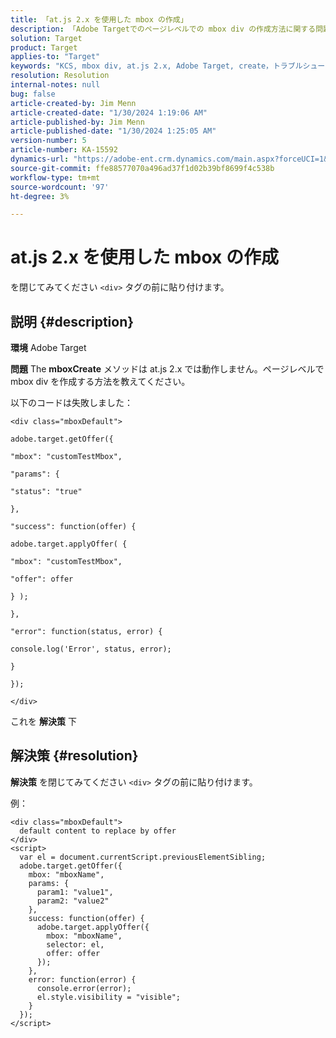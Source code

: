 ```yaml
---
title: 「at.js 2.x を使用した mbox の作成」
description: 「Adobe Targetでのページレベルでの mbox div の作成方法に関する問題の解決方法を学ぶ」
solution: Target
product: Target
applies-to: "Target"
keywords: "KCS, mbox div, at.js 2.x, Adobe Target, create，トラブルシューティング"
resolution: Resolution
internal-notes: null
bug: false
article-created-by: Jim Menn
article-created-date: "1/30/2024 1:19:06 AM"
article-published-by: Jim Menn
article-published-date: "1/30/2024 1:25:05 AM"
version-number: 5
article-number: KA-15592
dynamics-url: "https://adobe-ent.crm.dynamics.com/main.aspx?forceUCI=1&pagetype=entityrecord&etn=knowledgearticle&id=28eab48a-0dbf-ee11-9079-6045bd006268"
source-git-commit: ffe88577070a496ad37f1d02b39bf8699f4c538b
workflow-type: tm+mt
source-wordcount: '97'
ht-degree: 3%

---
```


# at.js 2.x を使用した mbox の作成


を閉じてみてください `<div>` タグの前に貼り付けます。

## 説明 {#description}


<b>環境</b>
Adobe Target

<b>問題</b>
The <b>mboxCreate</b> メソッドは at.js 2.x では動作しません。ページレベルで mbox div を作成する方法を教えてください。

以下のコードは失敗しました：


```
<div class="mboxDefault">

adobe.target.getOffer({

"mbox": "customTestMbox",

"params": {

"status": "true"

},

"success": function(offer) {

adobe.target.applyOffer( {

"mbox": "customTestMbox",

"offer": offer

} );

},

"error": function(status, error) {

console.log('Error', status, error);

}

});

</div>
```




これを <b>解決策</b> 下


## 解決策 {#resolution}


<b>解決策</b>
を閉じてみてください `<div>` タグの前に貼り付けます。

例：


```
<div class="mboxDefault"> 
  default content to replace by offer 
</div> 
<script> 
  var el = document.currentScript.previousElementSibling;
  adobe.target.getOffer({
    mbox: "mboxName",
    params: {
      param1: "value1",
      param2: "value2"
    },
    success: function(offer) {
      adobe.target.applyOffer({
        mbox: "mboxName",
        selector: el,
        offer: offer
      });
    },
    error: function(error) {
      console.error(error);
      el.style.visibility = "visible";
    }
  });
</script>
```

